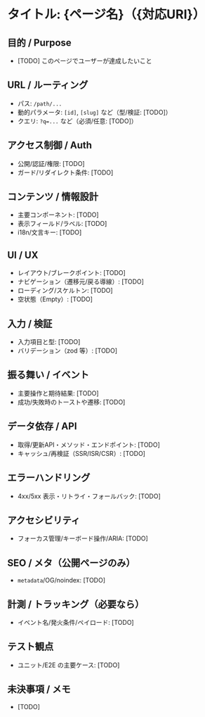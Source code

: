 # タイトル: {ページ名}（{対応URI}）

## 目的 / Purpose
- [TODO] このページでユーザーが達成したいこと

## URL / ルーティング
- パス: `/path/...`
- 動的パラメータ: `[id]`, `[slug]` など（型/検証: [TODO]）
- クエリ: `?q=...` など（必須/任意: [TODO]）

## アクセス制御 / Auth
- 公開/認証/権限: [TODO]
- ガード/リダイレクト条件: [TODO]

## コンテンツ / 情報設計
- 主要コンポーネント: [TODO]
- 表示フィールド/ラベル: [TODO]
- i18n/文言キー: [TODO]

## UI / UX
- レイアウト/ブレークポイント: [TODO]
- ナビゲーション（遷移元/戻る導線）: [TODO]
- ローディング/スケルトン: [TODO]
- 空状態（Empty）: [TODO]

## 入力 / 検証
- 入力項目と型: [TODO]
- バリデーション（zod 等）: [TODO]

## 振る舞い / イベント
- 主要操作と期待結果: [TODO]
- 成功/失敗時のトーストや遷移: [TODO]

## データ依存 / API
- 取得/更新API・メソッド・エンドポイント: [TODO]
- キャッシュ/再検証（SSR/ISR/CSR）: [TODO]

## エラーハンドリング
- 4xx/5xx 表示・リトライ・フォールバック: [TODO]

## アクセシビリティ
- フォーカス管理/キーボード操作/ARIA: [TODO]

## SEO / メタ（公開ページのみ）
- `metadata`/OG/noindex: [TODO]

## 計測 / トラッキング（必要なら）
- イベント名/発火条件/ペイロード: [TODO]

## テスト観点
- ユニット/E2E の主要ケース: [TODO]

## 未決事項 / メモ
- [TODO]


